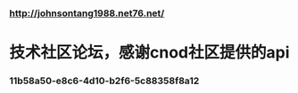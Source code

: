 ###  http://johnsontang1988.net76.net/
技术社区论坛，感谢cnod社区提供的api
======
### 11b58a50-e8c6-4d10-b2f6-5c88358f8a12
